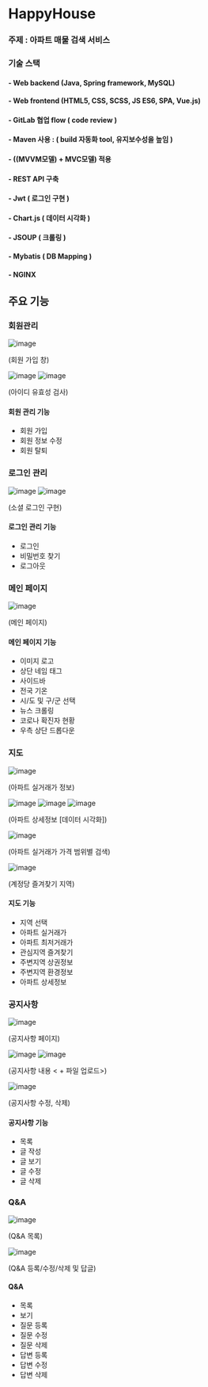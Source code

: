 # HappyHouse

### 주제 : 아파트 매물 검색 서비스

### 기술 스택 

#### - Web backend (Java, Spring framework, MySQL)

#### \- Web frontend (HTML5, CSS, SCSS, JS ES6, SPA, Vue.js)

#### \- GitLab 협업 flow ( code review )

#### \- Maven 사용 : ( build 자동화 tool, 유지보수성을 높임 )

#### \- ((MVVM모델) + MVC모델) 적용 

#### \- REST API 구축

#### \- Jwt ( 로그인 구현 )

#### \- Chart.js ( 데이터 시각화 )

#### \- JSOUP ( 크롤링 )

#### \- Mybatis ( DB Mapping )

#### \- NGINX 




## 주요 기능

### 회원관리
![image](https://user-images.githubusercontent.com/23431746/147459371-113c86b2-7a58-4081-afb3-65f5183a706e.png)

(회원 가입 창)


![image](https://user-images.githubusercontent.com/23431746/147459389-d53a7a09-110a-4a7d-b731-98fbe0fbfb18.png)
![image](https://user-images.githubusercontent.com/23431746/147459396-67ce8efe-a125-40c9-8d5b-d99222fe5be6.png)

(아이디 유효성 검사)

#### 회원 관리 기능
- 회원 가입
- 회원 정보 수정
- 회원 탈퇴


### 로그인 관리

![image](https://user-images.githubusercontent.com/23431746/147459455-687c38b7-2a5b-466c-b490-aad5d12758ea.png)
![image](https://user-images.githubusercontent.com/23431746/147459934-752cab0d-52e7-4d90-8176-01afef9dcce5.png)

(소셜 로그인 구현)


#### 로그인 관리 기능
- 로그인
- 비밀번호 찾기
- 로그아웃


### 메인 페이지

![image](https://user-images.githubusercontent.com/23431746/147458732-cd6ff655-1998-4b7c-931b-bef014af08c7.png)

(메인 페이지)

#### 메인 페이지 기능
- 이미지 로고
- 상단 네임 태그
- 사이드바
- 전국 기온
- 시/도 및 구/군 선택
- 뉴스 크롤링
- 코로나 확진자 현황
- 우측 상단 드롭다운


### 지도
![image](https://user-images.githubusercontent.com/23431746/147458801-cd5e2284-e625-4d1f-8ea2-b836ef0a3d35.png)

(아파트 실거래가 정보)

![image](https://user-images.githubusercontent.com/23431746/147458847-ba05725c-1df4-476f-9024-c1b01e5c5fd4.png)
![image](https://user-images.githubusercontent.com/23431746/147458855-fc717ba6-6d93-479f-89a2-d7ff70028624.png)
![image](https://user-images.githubusercontent.com/23431746/147458863-06ecdcd6-4035-4ceb-81b2-938166a2cc51.png)

(아파트 상세정보 [데이터 시각화])

![image](https://user-images.githubusercontent.com/23431746/147459004-2d15106b-0945-463d-9511-77c2e5ed8e27.png)

(아파트 실거래가 가격 범위별 검색)

![image](https://user-images.githubusercontent.com/23431746/147458956-32836d25-5fb7-45a2-b1ae-3a747baf8c9d.png)

(계정당 즐겨찾기 지역)

#### 지도 기능
- 지역 선택
- 아파트 실거래가
- 아파트 최저거래가
- 관심지역 즐겨찾기
- 주변지역 상권정보
- 주변지역 환경정보
- 아파트 상세정보


### 공지사항
![image](https://user-images.githubusercontent.com/23431746/147459142-d6143d2c-8ca4-406d-9c0f-c9ec1b1a1435.png)

(공지사항 페이지)

![image](https://user-images.githubusercontent.com/23431746/147459155-c908bcc0-3b18-4180-b885-49ef8bf57288.png)
![image](https://user-images.githubusercontent.com/23431746/147459270-d967bb52-5f71-4963-80f8-6ab0f06d12e1.png)

(공지사항 내용 < + 파일 업로드>)

![image](https://user-images.githubusercontent.com/23431746/147459190-8547a10e-6d80-4641-b23d-f5e1a46bd8a0.png)

(공지사항 수정, 삭제)

#### 공지사항 기능
- 목록
- 글 작성
- 글 보기
- 글 수정
- 글 삭제


### Q&A
![image](https://user-images.githubusercontent.com/23431746/147459284-164573c3-925a-4ffa-ad8a-5966984ab0c5.png)

(Q&A 목록)

![image](https://user-images.githubusercontent.com/23431746/147459307-f0aa7386-6070-4b05-8782-095e892be984.png)

(Q&A 등록/수정/삭제 및 답글)

#### Q&A 
- 목록
- 보기
- 질문 등록
- 질문 수정
- 질문 삭제
- 답변 등록
- 답변 수정
- 답변 삭제
